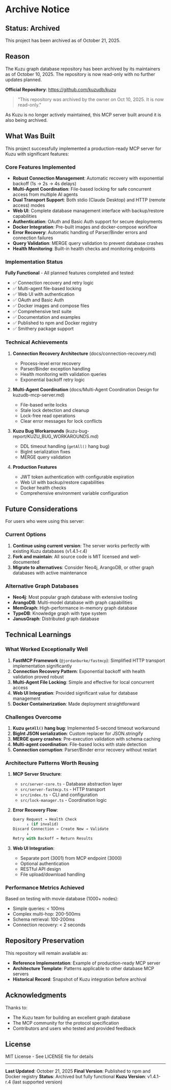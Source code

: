 # Archive Notice

## Status: Archived

This project has been archived as of October 21, 2025.

## Reason

The Kuzu graph database repository has been archived by its maintainers as of October 10, 2025. The repository is now read-only with no further updates planned.

**Official Repository**: https://github.com/kuzudb/kuzu

> "This repository was archived by the owner on Oct 10, 2025. It is now read-only."

As Kuzu is no longer actively maintained, this MCP server built around it is also being archived.

## What Was Built

This project successfully implemented a production-ready MCP server for Kuzu with significant features:

### Core Features Implemented
- **Robust Connection Management**: Automatic recovery with exponential backoff (1s → 2s → 4s delays)
- **Multi-Agent Coordination**: File-based locking for safe concurrent access from multiple AI agents
- **Dual Transport Support**: Both stdio (Claude Desktop) and HTTP (remote access) modes
- **Web UI**: Complete database management interface with backup/restore capabilities
- **Authentication**: OAuth and Basic Auth support for secure deployments
- **Docker Integration**: Pre-built images and docker-compose workflow
- **Error Recovery**: Automatic handling of Parser/Binder errors and connection failures
- **Query Validation**: MERGE query validation to prevent database crashes
- **Health Monitoring**: Built-in health checks and monitoring endpoints

### Implementation Status

**Fully Functional** - All planned features completed and tested:
- ✅ Connection recovery and retry logic
- ✅ Multi-agent file-based locking
- ✅ Web UI with authentication
- ✅ OAuth and Basic Auth
- ✅ Docker images and compose files
- ✅ Comprehensive test suite
- ✅ Documentation and examples
- ✅ Published to npm and Docker registry
- ✅ Smithery package support

### Technical Achievements

1. **Connection Recovery Architecture** (docs/connection-recovery.md)
   - Process-level error recovery
   - Parser/Binder exception handling
   - Health monitoring with validation queries
   - Exponential backoff retry logic

2. **Multi-Agent Coordination** (docs/Multi-Agent Coordination Design for kuzudb-mcp-server.md)
   - File-based write locks
   - Stale lock detection and cleanup
   - Lock-free read operations
   - Clear error messages for lock conflicts

3. **Kuzu Bug Workarounds** (kuzu-bug-report/KUZU_BUG_WORKAROUNDS.md)
   - DDL timeout handling (`getAll()` hang bug)
   - BigInt serialization fixes
   - MERGE query validation

4. **Production Features**
   - JWT token authentication with configurable expiration
   - Web UI with backup/restore capabilities
   - Docker health checks
   - Comprehensive environment variable configuration

## Future Considerations

For users who were using this server:

### Current Options
1. **Continue using current version**: The server works perfectly with existing Kuzu databases (v1.4.1-r.4)
2. **Fork and maintain**: All source code is MIT licensed and well-documented
3. **Migrate to alternatives**: Consider Neo4j, ArangoDB, or other graph databases with active maintenance

### Alternative Graph Databases
- **Neo4j**: Most popular graph database with extensive tooling
- **ArangoDB**: Multi-model database with graph capabilities
- **MemGraph**: High-performance in-memory graph database
- **TypeDB**: Knowledge graph with type system
- **JanusGraph**: Distributed graph database

## Technical Learnings

### What Worked Exceptionally Well
1. **FastMCP Framework** (`@jordanburke/fastmcp`): Simplified HTTP transport implementation significantly
2. **Connection Recovery Pattern**: Exponential backoff with health validation proved robust
3. **Multi-Agent File Locking**: Simple and effective for local concurrent access
4. **Web UI Integration**: Provided significant value for database management
5. **Docker Containerization**: Made deployment straightforward

### Challenges Overcome
1. **Kuzu `getAll()` hang bug**: Implemented 5-second timeout workaround
2. **BigInt JSON serialization**: Custom replacer for JSON.stringify
3. **MERGE query crashes**: Pre-execution validation with schema caching
4. **Multi-agent coordination**: File-based locks with stale detection
5. **Connection corruption**: Parser/Binder error recovery without restart

### Architecture Patterns Worth Reusing
1. **MCP Server Structure**:
   - `src/server-core.ts` - Database abstraction layer
   - `src/server-fastmcp.ts` - HTTP transport
   - `src/index.ts` - CLI and configuration
   - `src/lock-manager.ts` - Coordination logic

2. **Error Recovery Flow**:
   ```typescript
   Query Request → Health Check
         ↓ (if invalid)
   Discard Connection → Create New → Validate
         ↓
   Retry with Backoff → Return Results
   ```

3. **Web UI Integration**:
   - Separate port (3001) from MCP endpoint (3000)
   - Optional authentication
   - RESTful API design
   - File upload/download handling

### Performance Metrics Achieved
Based on testing with movie database (1000+ nodes):
- Simple queries: < 100ms
- Complex multi-hop: 200-500ms
- Schema retrieval: 100-200ms
- Connection recovery: < 2 seconds

## Repository Preservation

This repository will remain available as:
- **Reference Implementation**: Example of production-ready MCP server
- **Architecture Template**: Patterns applicable to other database MCP servers
- **Historical Record**: Snapshot of Kuzu integration before archival

## Acknowledgments

Thanks to:
- The Kuzu team for building an excellent graph database
- The MCP community for the protocol specification
- Contributors and users who tested and provided feedback

## License

MIT License - See LICENSE file for details

---

**Last Updated**: October 21, 2025
**Final Version**: Published to npm and Docker registry
**Status**: Archived but fully functional
**Kuzu Version**: v1.4.1-r.4 (last supported version)
